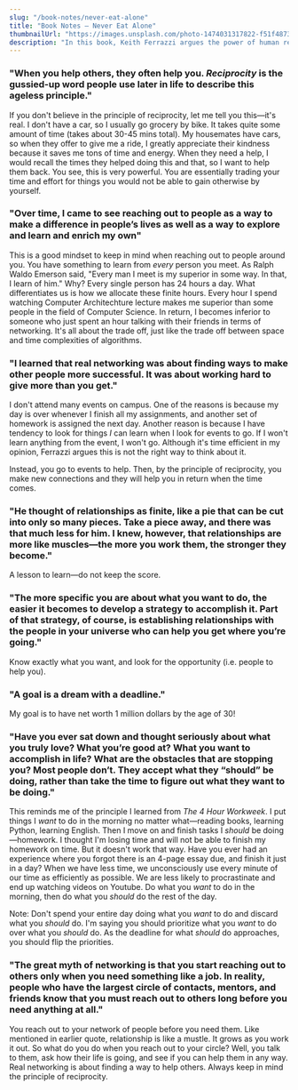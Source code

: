 ```yaml
---
slug: "/book-notes/never-eat-alone"
title: "Book Notes — Never Eat Alone"
thumbnailUrl: "https://images.unsplash.com/photo-1474031317822-f51f48735ddd?ixid=MXwxMjA3fDB8MHxwaG90by1wYWdlfHx8fGVufDB8fHw%3D&ixlib=rb-1.2.1&auto=format&fit=crop&w=1950&q=80"
description: "In this book, Keith Ferrazzi argues the power of human relationships and how to be succsessful."
---
```


### "When you help others, they often help you. _Reciprocity_ is the gussied-up word people use later in life to describe this ageless principle."

If you don't believe in the principle of reciprocity, let me tell you this—it's real. I don't have a car, so I usually go grocery by bike. It takes quite some amount of time (takes about 30-45 mins total). My housemates have cars, so when they offer to give me a ride, I greatly appreciate their kindness because it saves me tons of time and energy. When they need a help, I would recall the times they helped doing this and that, so I want to help them back. You see, this is very powerful. You are essentially trading your time and effort for things you would not be able to gain otherwise by yourself.

### "Over time, I came to see reaching out to people as a way to make a difference in people’s lives as well as a way to explore and learn and enrich my own"

This is a good mindset to keep in mind when reaching out to people around you. You have something to learn from _every_ person you meet. As Ralph Waldo Emerson said, "Every man I meet is my superior in some way. In that, I learn of him." Why? Every single person has 24 hours a day. What differentiates us is how we allocate these finite hours. Every hour I spend watching Computer Architechture lecture makes me superior than some people in the field of Computer Science. In return, I becomes inferior to someone who just spent an hour talking with their friends in terms of networking. It's all about the trade off, just like the trade off between space and time complexities of algorithms.

### "I learned that real networking was about finding ways to make other people more successful. It was about working hard to give more than you get."

I don't attend many events on campus. One of the reasons is because my day is over whenever I finish all my assignments, and another set of homework is assigned the next day. Another reason is because I have tendency to look for things _I_ can learn when I look for events to go. If I won't learn anything from the event, I won't go. Although it's time efficient in my opinion, Ferrazzi argues this is not the right way to think about it.

Instead, you go to events to help. Then, by the principle of reciprocity, you make new connections and they will help you in return when the time comes.

### "He thought of relationships as finite, like a pie that can be cut into only so many pieces. Take a piece away, and there was that much less for him. I knew, however, that relationships are more like muscles—the more you work them, the stronger they become."

A lesson to learn—do not keep the score.

### "The more specific you are about what you want to do, the easier it becomes to develop a strategy to accomplish it. Part of that strategy, of course, is establishing relationships with the people in your universe who can help you get where you’re going."

Know exactly what you want, and look for the opportunity (i.e. people to help you).

### "A goal is a dream with a deadline."

My goal is to have net worth 1 million dollars by the age of 30!

### "Have you ever sat down and thought seriously about what you truly love? What you’re good at? What you want to accomplish in life? What are the obstacles that are stopping you? Most people don’t. They accept what they “should” be doing, rather than take the time to figure out what they want to be doing."

This reminds me of the principle I learned from _The 4 Hour Workweek_. I put things I _want_ to do in the morning no matter what—reading books, learning Python, learning English. Then I move on and finish tasks I _should_ be doing—homework. I thought I'm losing time and will not be able to finish my homework on time. But it doesn't work that way. Have you ever had an experience where you forgot there is an 4-page essay due, and finish it just in a day? When we have less time, we unconsciously use every minute of our time as efficiently as possible. We are less likely to procrastinate and end up watching videos on Youtube. Do what you _want_ to do in the morning, then do what you _should_ do the rest of the day.

Note: Don't spend your entire day doing what you _want_ to do and discard what you _should_ do. I'm saying you should prioritize what you _want_ to do over what you _should_ do. As the deadline for what _should_ do approaches, you should flip the priorities.

### "The great myth of networking is that you start reaching out to others only when you need something like a job. In reality, people who have the largest circle of contacts, mentors, and friends know that you must reach out to others long before you need anything at all."

You reach out to your network of people before you need them. Like mentioned in earlier quote, relationship is like a mustle. It grows as you work it out. So what do you do when you reach out to your circle? Well, you talk to them, ask how their life is going, and see if you can help them in any way. Real networking is about finding a way to help others. Always keep in mind the principle of reciprocity.

